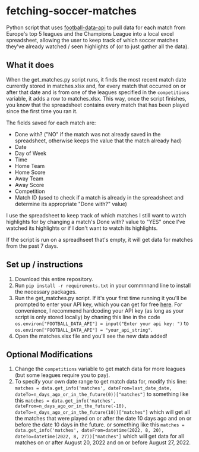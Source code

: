 # fetching-soccer-matches
Python script that uses [football-data-api](https://pypi.org/project/football-data-api/) to pull data for each match from Europe's top 5 leagues and the Champions League into a local excel spreadsheet, allowing the user to keep track of which soccer matches they've already watched / seen highlights of (or to just gather all the data).

## What it does
When the get_matches.py script runs, it finds the most recent match date currently stored in matches.xlsx and, for every match that occurred on or after that date and is from one of the leagues specified in the `competitions` variable, it adds a row to matches.xlsx. This way, once the script finishes, you know that the spreadsheet contains every match that has been played since the first time you ran it.


The fields saved for each match are:
* Done with? ("NO" if the match was not already saved in the spreadsheet, otherwise keeps the value that the match already had) 
* Date
* Day of Week
* Time
* Home Team
* Home Score
* Away Team
* Away Score
* Competition
* Match ID (used to check if a match is already in the spreadsheet and determine its appropriate "Done with?" value)

I use the spreadsheet to keep track of which matches I still want to watch highlights for by changing a match's Done with? value to "YES" once I've watched its highlights or if I don't want to watch its highlights.

If the script is run on a spreadhseet that's empty, it will get data for matches from the past 7 days. 

## Set up / instructions
1) Download this entire repository.
2) Run `pip install -r requirements.txt` in your commnnand line to install the necessary packages.
3) Run the get_matches.py script. If it's your first time running it you'll be prompted to enter your API key, which you can get for free [here](https://www.football-data.org/client/register). For convenience, I recommend hardcoding your API key (as long as your script is only stored locally) by chaning this line in the code 
`os.environ["FOOTBALL_DATA_API"] = input("Enter your api key: ")` to
`os.environ["FOOTBALL_DATA_API"] = "your_api_string"`.
4) Open the matches.xlsx file and you'll see the new data added!

## Optional Modifications
1) Change the `competitions` variable to get match data for more leagues (but some leagues require you to pay).
2) To specify your own date range to get match data for, modify this line:
`matches = data.get_info('matches', dateFrom=last_date_date, dateTo=n_days_ago_or_in_the_future(0))["matches"]`
to something like this
`matches = data.get_info('matches', dateFrom=n_days_ago_or_in_the_future(-10), dateTo=n_days_ago_or_in_the_future(10))["matches"]`
which will get all the matches that were played on or after the date 10 days ago and on or before the date 10 days in the future.
or something like this
`matches = data.get_info('matches', dateFrom=datetime(2022, 8, 20), dateTo=datetime(2022, 8, 27))["matches"]`
which will get data for all matches on or after August 20, 2022 and on or before August 27, 2022.
